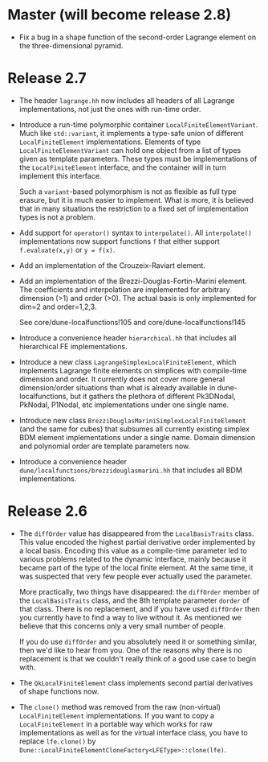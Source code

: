 # Master (will become release 2.8)

* Fix a bug in a shape function of the second-order Lagrange element
  on the three-dimensional pyramid.

# Release 2.7

* The header `lagrange.hh` now includes all headers of all Lagrange implementations,
  not just the ones with run-time order.

* Introduce a run-time polymorphic container `LocalFiniteElementVariant`.
  Much like `std::variant`, it implements a type-safe
  union of different `LocalFiniteElement` implementations.  Elements of type
  `LocalFiniteElementVariant` can hold one object from a list of types
  given as template parameters.  These types must be implementations of
  the `LocalFiniteElement` interface, and the container will in turn
  implement this interface.

  Such a `variant`-based polymorphism is not as flexible as full type erasure,
  but it is much easier to implement.  What is more, it is believed that in
  many situations the restriction to a fixed set of implementation types
  is not a problem.

* Add support for `operator()` syntax to `interpolate()`. All `interpolate()`
  implementations now support functions `f` that either support `f.evaluate(x,y)`
  or `y = f(x)`.

* Add an implementation of the Crouzeix-Raviart element.

* Add an implementation of the Brezzi-Douglas-Fortin-Marini element.
  The coefficients and interpolation are implemented for arbitrary
  dimension (>1) and order (>0). The actual basis is only implemented
  for dim=2 and order=1,2,3.

  See core/dune-localfunctions!105 and core/dune-localfunctions!145

* Introduce a convenience header `hierarchical.hh` that includes
  all hierarchical FE implementations.

* Introduce a new class `LagrangeSimplexLocalFiniteElement`, which implements
  Lagrange finite elements on simplices with compile-time dimension and order.
  It currently does not cover more general dimension/order situations than
  what is already available in dune-localfunctions, but it gathers the
  plethora of different Pk3DNodal, PkNodal, P1Nodal, etc implementations
  under one single name.

* Introduce new class `BrezziDouglasMariniSimplexLocalFiniteElement`
  (and the same for cubes) that subsumes all currently existing simplex
  BDM element implementations under a single name.  Domain dimension and
  polynomial order are template parameters now.

* Introduce a convenience header `dune/localfunctions/brezzidouglasmarini.hh`
  that includes all BDM implementations.

# Release 2.6

*  The `diffOrder` value has disappeared from the `LocalBasisTraits` class.
   This value encoded the highest partial derivative order implemented by
   a local basis. Encoding this value as a compile-time parameter led to
   various problems related to the dynamic interface, mainly because it
   became part of the type of the local finite element.  At the same time,
   it was suspected that very few people ever actually used the parameter.

    More practically, two things have disappeared: the `diffOrder` member
    of the `LocalBasisTraits` class, and the 8th template parameter `dorder`
    of that class.  There is no replacement, and if you have used `diffOrder`
    then you currently have to find a way to live without it.  As mentioned
    we believe that this concerns only a very small number of people.

    If you do use `diffOrder` and you absolutely need it or something similar,
    then we'd like to hear from you.  One of the reasons why there is no
    replacement is that we couldn't really think of a good use case to begin with.

*  The `QkLocalFiniteElement` class implements second partial derivatives
   of shape functions now.

* The `clone()` method was removed from the raw (non-virtual) `LocalFiniteElement`
  implementations. If you want to copy a `LocalFiniteElement` in a portable
  way which works for raw implementations as well as for the virtual interface
  class, you have to replace `lfe.clone()` by
  `Dune::LocalFiniteElementCloneFactory<LFEType>::clone(lfe)`.
